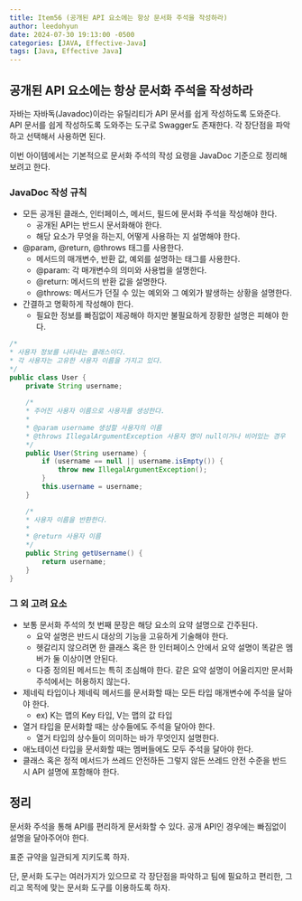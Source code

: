 ```yaml
---
title: Item56 (공개된 API 요소에는 항상 문서화 주석을 작성하라)
author: leedohyun
date: 2024-07-30 19:13:00 -0500
categories: [JAVA, Effective-Java]
tags: [Java, Effective Java]
---
```


## 공개된 API 요소에는 항상 문서화 주석을 작성하라

자바는 자바독(Javadoc)이라는 유틸리티가 API 문서를 쉽게 작성하도록 도와준다. API 문서를 쉽게 작성하도록 도와주는 도구로 Swagger도 존재한다. 각 장단점을 파악하고 선택해서 사용하면 된다.

이번 아이템에서는 기본적으로 문서화 주석의 작성 요령을 JavaDoc 기준으로 정리해보려고 한다.

### JavaDoc 작성 규칙

- 모든 공개된 클래스, 인터페이스, 메서드, 필드에 문서화 주석을 작성해야 한다.
	- 공개된 API는 반드시 문서화해야 한다.
	- 해당 요소가 무엇을 하는지, 어떻게 사용하는 지 설명해야 한다.
- @param, @return, @throws 태그를 사용한다.
	- 메서드의 매개변수, 반환 값, 예외를 설명하는 태그를 사용한다.
	- @param: 각 매개변수의 의미와 사용법을 설명한다.
	- @return: 메서드의 반환 값을 설명한다.
	- @throws: 메서드가 던질 수 있는 예외와 그 예외가 발생하는 상황을 설명한다.
- 간결하고 명확하게 작성해야 한다.
	- 필요한 정보를 빠짐없이 제공해야 하지만 불필요하게 장황한 설명은 피해야 한다. 

```java
/*
* 사용자 정보를 나타내는 클래스이다.
* 각 사용자는 고유한 사용자 이름을 가지고 있다.
*/
public class User {
	private String username;
	
	/*
	* 주어진 사용자 이름으로 사용자를 생성한다.
	*
	* @param username 생성할 사용자의 이름
	* @throws IllegalArgumentException 사용자 명이 null이거나 비어있는 경우
	*/
	public User(String username) {
		if (username == null || username.isEmpty()) {
			throw new IllegalArgumentException();
		}
		this.username = username;
	}

	/*
	* 사용자 이름을 반환한다.
	*
	* @return 사용자 이름
	*/
	public String getUsername() {
		return username;
	}
}
```

### 그 외 고려 요소

- 보통 문서화 주석의 첫 번째 문장은 해당 요소의 요약 설명으로 간주된다.
	- 요약 설명은 반드시 대상의 기능을 고유하게 기술해야 한다.
	- 헷갈리지 않으려면 한 클래스 혹은 한 인터페이스 안에서 요약 설명이 똑같은 멤버가 둘 이상이면 안된다.
	- 다중 정의된 메서드는 특히 조심해야 한다. 같은 요약 설명이 어울리지만 문서화 주석에서는 허용하지 않는다.
- 제네릭 타입이나 제네릭 메서드를 문서화할 때는 모든 타입 매개변수에 주석을 달아야 한다.
	- ex) K는 맵의 Key 타입, V는 맵의 값 타입
- 열거 타입을 문서화할 때는 상수들에도 주석을 달아야 한다.
	- 열거 타입의 상수들이 의미하는 바가 무엇인지 설명한다.
- 애노테이션 타입을 문서화할 때는 멤버들에도 모두 주석을 달아야 한다.
- 클래스 혹은 정적 메서드가 쓰레드 안전하든 그렇지 않든 쓰레드 안전 수준을 반드시 API 설명에 포함해야 한다. 

## 정리

문서화 주석을 통해 API를 편리하게 문서화할 수 있다. 공개 API인 경우에는 빠짐없이 설명을 달아주어야 한다.

표준 규약을 일관되게 지키도록 하자.

단, 문서화 도구는 여러가지가 있으므로 각 장단점을 파악하고 팀에 필요하고 편리한, 그리고 목적에 맞는 문서화 도구를 이용하도록 하자.
